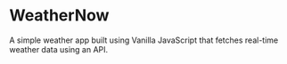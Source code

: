 # WeatherNow
A simple weather app built using Vanilla JavaScript that fetches real-time weather data using an API.
